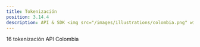 ```yaml
---
title: Tokenización
position: 3.14.4
description: API & SDK <img src="/images/illustrations/colombia.png" width="50">
---
```


16 tokenización API Colombia
